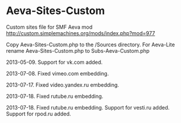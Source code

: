 Aeva-Sites-Custom
=================
Custom sites file for SMF Aeva mod http://custom.simplemachines.org/mods/index.php?mod=977

Copy Aeva-Sites-Custom.php to the /Sources directory.
For Aeva-Lite rename Aeva-Sites-Custom.php to Subs-Aeva-Custom.php

2013-05-09. Support for vk.com added.

2013-07-08. Fixed vimeo.com embedding.

2013-07-17. Fixed video.yandex.ru embedding.

2013-07-18. Fixed rutube.ru embedding.

2013-07-18. Fixed rutube.ru embedding. Support for vesti.ru added. Support for rpod.ru added.

